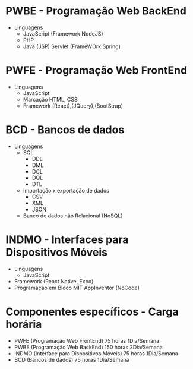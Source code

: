 # PWBE - Programação Web BackEnd
- Linguagens
  - JavaScript (Framework NodeJS)
  - PHP
  - Java (JSP) Servlet (FrameWOrk Spring)
# PWFE - Programação Web FrontEnd
  - Linguagens
    - JavaScript
    - Marcação HTML, CSS
    - Framework (React),(JQuery),(BootStrap)
# BCD - Bancos de dados
- Linguagens
	- SQL
		- DDL
		- DML
		- DCL
		- DQL
		- DTL
	- Importação x exportação de dados
		- CSV
		- XML
		- JSON
	- Banco de dados não Relacional (NoSQL)
# INDMO - Interfaces para Dispositivos Móveis
- Linguagens
	- JavaScript
- Framework (React Native, Expo)
- Programação em Bloco MIT AppInventor (NoCode)

# Componentes específicos - Carga horária
- PWFE (Programação Web FrontEnd) 75 horas 1Dia/Semana
- PWBE (Programação Web BackEnd) 150 horas 2Dia/Semana
- INDMO (Interface para Dispositivos Móveis) 75 horas 1Dia/Semana
- BCD (Bancos de dados) 75 horas 1Dia/Semana
